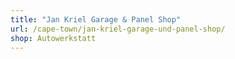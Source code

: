 ```yaml
---
title: "Jan Kriel Garage & Panel Shop"
url: /cape-town/jan-kriel-garage-und-panel-shop/
shop: Autowerkstatt
---
```

